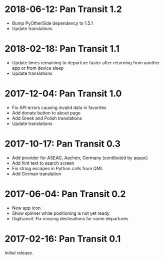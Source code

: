 2018-06-12: Pan Transit 1.2
===========================

* Bump PyOtherSide dependency to 1.5.1
* Update translations

2018-02-18: Pan Transit 1.1
===========================

* Update times remaining to departure faster after returning from
  another app or from device sleep
* Update translations

2017-12-04: Pan Transit 1.0
===========================

* Fix API errors causing invalid data in favorites
* Add donate button to about page
* Add Greek and Polish translations
* Update translations

2017-10-17: Pan Transit 0.3
===========================

* Add provider for ASEAG, Aachen, Germany (contibuted by aquac)
* Add hint text to search screen
* Fix string escapes in Python calls from QML
* Add German translation

2017-06-04: Pan Transit 0.2
===========================

* New app icon
* Show spinner while positioning is not yet ready
* Digitransit: Fix missing destinations for some departures

2017-02-16: Pan Transit 0.1
===========================

Initial release.
